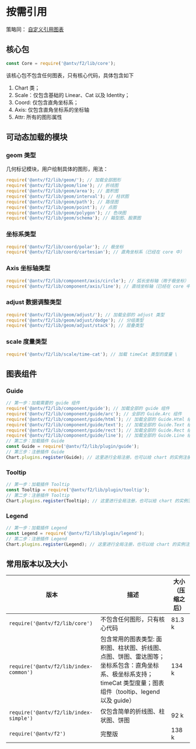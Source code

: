 # 按需引用

策略同： [自定义引用图表](https://antv.alipay.com/zh-cn/f2/3.x/tutorial/package.html)

## 核心包

```js
const Core = require('@antv/f2/lib/core');
```

该核心包不包含任何图表，只有核心代码，具体包含如下

1. Chart 类；
2. Scale：仅包含基础的 Linear、Cat 以及 Identity；
3. Coord: 仅包含直角坐标系；
4. Axis: 仅包含直角坐标系的坐标轴
5. Attr: 所有的图形属性

## 可动态加载的模块
### geom 类型
几何标记模块，用户绘制具体的图形，用法：

```js
require('@antv/f2/lib/geom/'); // 加载全部图形
require('@antv/f2/lib/geom/line'); // 折线图
require('@antv/f2/lib/geom/area'); // 面积图
require('@antv/f2/lib/geom/interval'); // 柱状图
require('@antv/f2/lib/geom/path'); // 路径图
require('@antv/f2/lib/geom/point'); // 点图
require('@antv/f2/lib/geom/polygon'); // 色块图
require('@antv/f2/lib/geom/schema'); // 箱型图、股票图
```

### 坐标系类型
```js
require('@antv/f2/lib/coord/polar'); // 极坐标
require('@antv/f2/lib/coord/cartesian'); // 直角坐标系（已经在 core 中）
```

### Axis 坐标轴类型
```js
require('@antv/f2/lib/component/axis/circle'); // 弧长坐标轴（用于极坐标）
require('@antv/f2/lib/component/axis/line'); // 直线坐标轴（已经在 core 中）
```

### adjust 数据调整类型
```js
require('@antv/f2/lib/geom/adjust/'); // 加载全部的 adjust 类型
require('@antv/f2/lib/geom/adjust/dodge'); // 分组类型
require('@antv/f2/lib/geom/adjust/stack'); // 层叠类型
```

### scale 度量类型

```js
require('@antv/f2/lib/scale/time-cat'); // 加载 timeCat 类型的度量 \
```

## 图表组件
### Guide

```js
// 第一步：加载需要的 guide 组件
require('@antv/f2/lib/component/guide'); // 加载全部的 guide 组件
require('@antv/f2/lib/component/guide/arc'); // 全部的 Guide.Arc 组件
require('@antv/f2/lib/component/guide/html'); // 加载全部的 Guide.Html 组件
require('@antv/f2/lib/component/guide/text'); // 加载全部的 Guide.Text 组件
require('@antv/f2/lib/component/guide/rect'); // 加载全部的 Guide.Rect 组件
require('@antv/f2/lib/component/guide/line'); // 加载全部的 Guide.Line 组件
// 第二步：加载插件 Guide
const Guide = require('@antv/f2/lib/plugin/guide');
// 第三步：注册插件 Guide
Chart.plugins.register(Guide); // 这里进行全局注册，也可以给 chart 的实例注册
```

### Tooltip

```js
// 第一步：加载插件 Tooltip
const Tooltip = require('@antv/f2/lib/plugin/tooltip');
// 第二步：注册插件 Tooltip
Chart.plugins.register(Tooltip); // 这里进行全局注册，也可以给 chart 的实例注册\
```

### Legend

```js
// 第一步：加载插件 Legend
const Legend = require('@antv/f2/lib/plugin/legend');
// 第二步：注册插件 Legend
Chart.plugins.register(Legend); // 这里进行全局注册，也可以给 chart 的实例注册
```

## 常用版本以及大小

| 版本 | 描述 | 大小（压缩之后） |
| -------- | -------- | -------- |
| `require('@antv/f2/lib/core')`     | 不包含任何图形，只有核心代码 | 81.3 k     |
| `require('@antv/f2/lib/index-common')` | 包含常用的图表类型: 面积图、柱状图、折线图、点图、饼图、雷达图等；坐标系包含：直角坐标系、极坐标系支持；timeCat 类型度量；图表组件（tooltip、legend 以及 guide）| 134 k |
| `require('@antv/f2/lib/index-simple')` | 仅包含简单的折线图、柱状图、饼图 | 92 k |
| `require('@antv/f2')` | 完整版 | 138 k |
